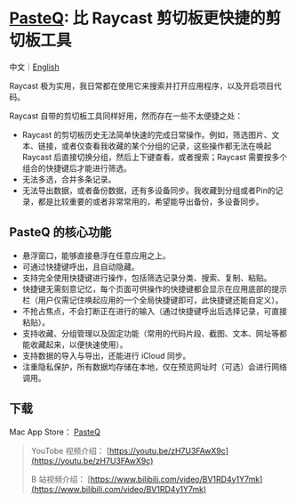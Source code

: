 # [PasteQ](https://apps.apple.com/app/pasteq/id6443971843): 比 Raycast 剪切板更快捷的剪切板工具

中文｜[English](README.md)

Raycast 极为实用，我日常都在使用它来搜索并打开应用程序，以及开启项目代码。

Raycast 自带的剪切板工具同样好用，然而存在一些不太便捷之处：

* Raycast 的剪切板历史无法简单快速的完成日常操作。例如，筛选图片、文本、链接，或者仅查看我收藏的某个分组的记录，这些操作都无法在唤起 Raycast 后直接切换分组，然后上下键查看，或者搜索；Raycast 需要按多个组合的快捷键后才能进行筛选。
* 无法多选，合并多条记录。
* 无法导出数据，或者备份数据，还有多设备同步。我收藏到分组或者Pin的记录，都是比较重要的或者非常常用的，希望能导出备份，多设备同步。

## PasteQ 的核心功能

* 悬浮窗口，能够直接悬浮在任意应用之上。
* 可通过快捷键呼出，且自动隐藏。
* 支持完全使用快捷键进行操作，包括筛选记录分类、搜索、复制、粘贴。
* 快捷键无需刻意记忆，每个页面可供操作的快捷键都会显示在应用底部的提示栏（用户仅需记住唤起应用的一个全局快捷键即可，此快捷键还能自定义）。
* 不抢占焦点，不会打断正在进行的输入（通过快捷键呼出后选择记录，可直接粘贴）。
* 支持收藏、分组管理以及固定功能（常用的代码片段、截图、文本、网址等都能收藏起来，以便快速使用）。
* 支持数据的导入与导出，还能进行 iCloud 同步。
* 注重隐私保护，所有数据均存储在本地，仅在预览网址时（可选）会进行网络调用。

## 下载

Mac App Store： [PasteQ](https://apps.apple.com/cn/app/pasteq/id6443971843)

> YouTobe 视频介绍： [https://youtu.be/zH7U3FAwX9c](https://youtu.be/zH7U3FAwX9c)
>
> B 站视频介绍： [https://www.bilibili.com/video/BV1RD4y1Y7mk](https://www.bilibili.com/video/BV1RD4y1Y7mk)
